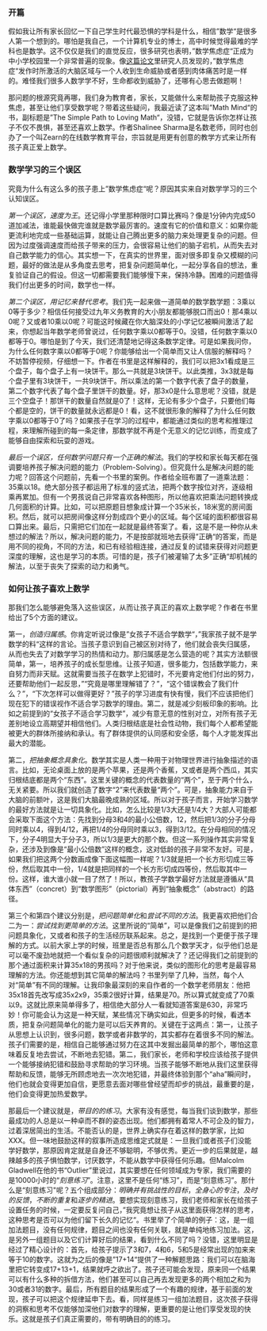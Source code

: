 
### 开篇

假如我让所有家长回忆一下自己学生时代最恐惧的学科是什么，相信”数学“是很多人第一个想到的。哪怕是我自己，一个计算机专业的博士，高中时候觉得最难的学科也是数学。这不仅仅是我们的直觉反应，很多研究也表明，”数学焦虑症“正成为中小学校园里一个非常普遍的现象。像[这篇论文](https://journals.plos.org/plosone/article?id=10.1371/journal.pone.0048076)里研究人员发现的，”数学焦虑症“发作时所激活的大脑区域与一个人收到生命威胁或者感到肉体痛苦时是一样的。难怪我们很多人数学学不好，生命都收到威胁了，还哪有心思去做题啊！

那问题的根源究竟再哪，我们身为教育者，家长，又能做什么来帮助孩子克服这种焦虑，甚至让他们享受数学呢？带着这些疑问，我最近读了这本叫”Math Mind“的书，副标题是”The Simple Path to Loving Math“，没错，它就是告诉你怎样让孩子不仅不畏惧，甚至还喜欢上数学。作者Shalinee  Sharma是名数老师，同时也创办了一个叫Zearn的在线数学教育平台，宗旨就是用更有创意的教学方式来让所有孩子真正爱上数学。

### 数学学习的三个误区

究竟为什么有这么多的孩子患上”数学焦虑症“呢？原因其实来自对数学学习的三个认知误区。

*第一个误区，速度为王*。还记得小学里那种限时口算比赛吗？像是1分钟内完成50道加减法，谁能最快做完谁就是数学最厉害的。速度有它的价值和意义：如果你能更流利地完成一些基础运算，就能让自己腾出更多的脑力来处理更复杂的问题。但因为过度强调速度而给孩子带来的压力，会很容易让他们的脑子宕机，从而失去对自己数学能力的信心。其实想一下，在真实的世界里，面对很多即复杂又模糊的问题，最好的做法是从多角度去思考，把复杂问题简单化，一起分享各自的想法，重复验证自己的假设。但这一切都需要我们能够慢下来，保持冷静。困难的问题值得我们付出更多的时间，数学也一样。

*第二个误区，用记忆来替代思考*。我们先一起来做一道简单的数学数学题：3乘以0等于多少？相信任何接受过九年义务教育的大小朋友都能够脱口而出0！那4乘以0呢？又或者10乘以0呢？可能这时候藏在你大脑深处的小学记忆被瞬间激活了起来，你想起当年数学老师曾说过，任何数字乘以0都等于0。没错，任何数字乘以0都等于0。哪怕是到了今天，我们还清楚地记得这条数学定律。可是如果我问你，为什么任何数字乘以0都等于0呢？你能够给出一个简单而又让人信服的解释吗？不妨暂停视频，仔细想一下。作者在书里是这样解释的，我们可以把3x1看成是三个盘子，每个盘子上有一块饼干。那么一共就是3块饼干。以此类推，3x3就是每个盘子里有3块饼干，一共9块饼干。所以乘法的第一个数字代表了盘子的数量，第二个数字代表了每个盘子里饼干的数量。好，那3x0是什么意思呢？没错，就是三个空盘子！那饼干的数量自然就是0了！这样，无论有多少个盘子，只要他们每个都是空的，饼干的数量就永远都是0！看，这不就很形象的解释了为什么任何数字乘以0都等于0了吗？如果孩子在学习的过程中，都能通过类似的思考和推理过程，来理解所碰到的每一条定律，那数学就不再是个无意义的记忆训练，而变成了能够自由探索和玩耍的游戏。

*最后一个误区，任何数学问题只有一个正确的解法*。我们的学校和家长每天都在强调要培养孩子解决问题的能力（Problem-Solving）。但究竟什么是解决问题的能力呢？回答这个问题前，先看一个书里的案例。作者给全班布置了一道乘法题：35乘以18。绝大部分孩子都运用了标准的竖式法，把两个数字按位对齐，逐级相乘再累加。但有一个男孩说自己非常喜欢各种图形，所以他喜欢把乘法问题转换成几何面积的计算。比如，可以把原题目想象成计算一个35米长，18米宽的房间面积。然后，就可以把房间像这样分割成四个更小的区域。每个区域的面积都很容易口算出来。最后，只需把它们加在一起就是最终答案了。看，这是不是一种你从未想过的解法？所以，解决问题的能力，不是按部就班地去获得”正确“的答案，而是用不同的视角，不同的方法，和已有经验相连接，通过反复的试错来获得对问题更深度的理解，这也是学习的本质。可惜的是，孩子们被灌输了太多”正确“却机械的解法，以至于丧失了探索的动力和勇气。

### 如何让孩子喜欢上数学

那我们怎么能够避免落入这些误区，从而让孩子真正的喜欢上数学呢？作者在书里给出了5个方面的建议。

第一，*创造归属感*。你肯定听说过像是”女孩子不适合学数学“，”我家孩子就不是学数学的料“这样的言论。当孩子意识到自己被区别对待了，他们就会丧失归属感，从而也失去了对数学学习的热情和动力。那归属感是怎么营造的呢？其实方法额很简单，第一，培养孩子的成长型思维。让孩子知道，很多能力，包括数学能力，来自努力而非天赋。这就需要当孩子在数学上犯错时，不光要肯定他们付出的努力，还要帮助他们一起反思，”“究竟是哪里理解错了？”，“这个错误教会了我们什么？”，“下次怎样可以做得更好？”孩子的学习进度有快有慢，我们不应该把他们现在犯下的错误视作不适合学习数学的理由。第二，就是减少刻板印象的影响。比如之前提到的“女孩子不适合学习数学”，减少有意无意的性别对立，对所有孩子无差别地设立高期望并相信他们。人类归根结底是社会性动物，我们每个人都希望能被更大的群体所接纳和承认。有了群体提供的认同感和安全感，每个人才能发挥出最大的潜能。

第二，*把抽象概念具象化*。数学其实是人类一种用于对物理世界进行抽象描述的语言。比如，无论桌面上放的是两个苹果，还是两个香蕉，又或者是两个西瓜，其实归根结底都是两个“东西”。这里关键的概念的代表数量的“两个”，至于两个什么，无关紧要。所以我们就创造了数字“2”来代表数量“两个”。可是，抽象能力来自于大脑的前额叶，这是我们大脑最晚成熟的区域。所以对于孩子而言，开始学习数学的最好方法就是让一切具象化。比如，怎么比较是1/3大还是1/4大？大部人可能都会采取下面这个方法：先找到分母3和4的最小公倍数，12，然后把1/3的分子分母同时乘以4，得到4/12，再把1/4的分母同时乘以3，得到3/12。在分母相同的情况下，分子4明显大于分子3，所以1/3是更大的那个数。但这一系列操作其实非常复杂，还涉及到像是“最小公倍数”这样的概念，这对低龄的孩子非常不友好。可是，如果我们把这两个分数画成像下面这幅图一样呢？1/3就是把一个长方形切成三等份，然后取其中一份，1/4就是把同样的一个长方形切成四等份，然后取其中一份。这样，谁大谁小就一目了然了！所以，教孩子学数学最好方法就是遵循从“具体东西”（concret）到“数学图形”（pictorial）再到“抽象概念”（abstract）的路径。

第三个和第四个建议分别是，*把问题简单化*和*尝试不同的方法*。我更喜欢把他们合二为一：*尝试找到更简单的方法*。这里所说的“简单”，可以是像我们之前提到的把问题具象化，又或者和孩子的生活经历联系起来。总之，是找到一个更便于孩子理解的方式。以前大家上学的时候，班里是否总有那么几个数学天才，似乎他们总是可以毫不废劲地就把一个看似复杂的问题很顺利就解决了？还记得我们之前提到的那个通过面积来计算35x18的男孩吗？对于他来说，类似的图形化的思考是最容易理解的方法。你还能想到其它简单的解法吗？书里列举了几种，当然，每个人对“简单”有不同的理解。让我印象最深刻的来自作者的一个数学老师朋友：他把35x18首先改写成35x2x9，35乘2很好计算，结果是70。所以算式就变成了70乘以9。这就比原来简单得多了，相信绝大部分人一看就知道答案是630，非常巧妙！你可能会认为这是一种天赋，某些情况下确实如此，但更多的时候，看透本质，把复杂问题简单化的能力是可以后天养育的。关键在于这两点：第一，让孩子从思想上认识到，很多问题，数学或者非数学的，其实都存在着很多不同的解法。孩子们需要的是，相信自己能够通过努力在这其中发掘出最简单的那个，哪怕这意味着反复地去尝试，不断地去犯错。第二，我们家长，老师和学校应该给孩子提供一个能够接纳犯错和鼓励寻求帮助的学习环境。当孩子能够不断地从我们这里获得帮助和反馈，能够无所顾虑地去一次次地犯错，并最终体验到那个“aha”瞬间时，他们也就会变得更加自信，更愿意去面对哪些曾经望而却步的挑战，最重要的是，他们会变得更加热爱数学。

那最后一个建议就是，*带目的的练习*。大家有没有感觉，每当我们谈到数学，那些最成功的人总是以一种卓而不群的姿态出现。他们都拥有着常人不可企及的智力，过着深居简出的生活。不能否认的是，世界上确实存在着这样的数学家，比如XXX。但一味地鼓励这样的叙事所造成思维定式就是：一旦我们或者孩子们没能学好数学，那原因肯定就是自身还不够聪明，不够优秀。更近一步的后果就是，越辣越多的孩子惧怕数学，讨厌数学，不能从数学中获得任何乐趣。但Malcolm Gladwell在他的书“Outlier”里说过，其实要想在任何领域成为专家，我们需要的是10000小时的“*刻意练习*”。注意，这里不是任何“练习”，而是“刻意练习”。那什么是“刻意练习"呢？五个组成部分：*明确并有挑战性的目标*，*全身心的专注*，*及时的反馈*，*不断的重复*和*逐步的精进*。要想实现刻意练习，我们老师和家长在给孩子设置任务的时候，一定要反复问自己，”我究竟想让孩子从这里面获得怎样的思考，这种思考是否可以为他们留下长久的记忆“。书里举了个简单的例子：这，是一组加法题目，没有任何规律，题目之间也没有任何关联，就是单纯地练习加法。这，是另外一组题目以及它们计算好后的结果，看到什么不同了吗？没错，这里明显是经过了精心设计的：首先，给孩子提示了3和7，4和6，5和5是经常出现的加来来等于10的数字。这就为之后的像是”17+14“提供了一种解题思路：我们可以在脑海里把它转变成17+13+1，结果就呼之欲出了。孩子还可能会发现，原来同一个结果可以有什么多种的拆借方法，他们甚至可以自己再去发现更多的两个相加之和为30或者31的数字。最后，所有题目的结果形成了一个有趣的规律，基于前面的发现，孩子可以把这个规律延申下去。看，同样是练习一组加法题目，这次孩子获得的洞察和思考不仅能够加深他们对数字的理解，更重要的是让他们享受发现的快乐。这就是孩子们真正需要的，带有明确目的的练习。
